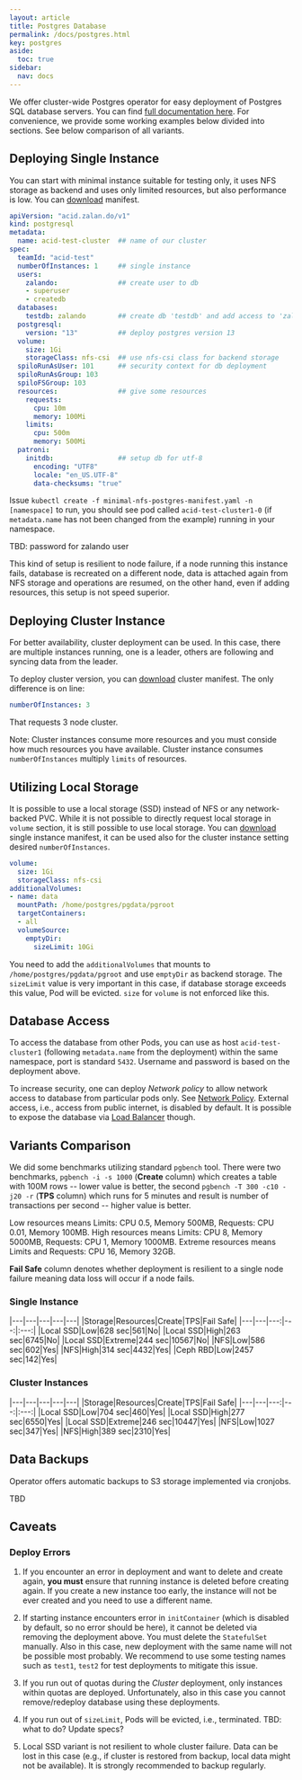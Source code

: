 ```yaml
---
layout: article
title: Postgres Database
permalink: /docs/postgres.html
key: postgres
aside:
  toc: true
sidebar:
  nav: docs
---
```


We offer cluster-wide Postgres operator for easy deployment of Postgres SQL database servers. You can find [full documentation here](https://opensource.zalando.com/postgres-operator/docs/reference/cluster_manifest.html). For convenience, we provide some working examples below divided into sections. See below comparison of all variants.

## Deploying Single Instance 

You can start with minimal instance suitable for testing only, it uses NFS storage as backend and uses only limited resources, but also performance is low. You can [download](postgres/minimal-nfs-postgres-manifest.yaml) manifest. 

```yaml
apiVersion: "acid.zalan.do/v1"
kind: postgresql
metadata:
  name: acid-test-cluster  ## name of our cluster
spec:
  teamId: "acid-test"
  numberOfInstances: 1     ## single instance
  users:
    zalando:               ## create user to db
    - superuser
    - createdb
  databases:            
    testdb: zalando        ## create db 'testdb' and add access to 'zalando' user
  postgresql:
    version: "13"          ## deploy postgres version 13
  volume:
    size: 1Gi            
    storageClass: nfs-csi  ## use nfs-csi class for backend storage
  spiloRunAsUser: 101      ## security context for db deployment
  spiloRunAsGroup: 103
  spiloFSGroup: 103
  resources:               ## give some resources
    requests:
      cpu: 10m
      memory: 100Mi
    limits:
      cpu: 500m
      memory: 500Mi
  patroni:
    initdb:                ## setup db for utf-8
      encoding: "UTF8"
      locale: "en_US.UTF-8"
      data-checksums: "true"
```

Issue `kubectl create -f minimal-nfs-postgres-manifest.yaml -n [namespace]` to run, you should see pod called `acid-test-cluster1-0` (if `metadata.name` has not been changed from the example) running in your namespace.

TBD: password for zalando user

This kind of setup is resilient to node failure, if a node running this instance fails, database is recreated on a different node, data is attached again from NFS storage and operations are resumed, on the other hand, even if adding resources, this setup is not speed superior.

## Deploying Cluster Instance

For better availability, cluster deployment can be used. In this case, there are multiple instances running, one is a leader, others are following and syncing data from the leader.

To deploy cluster version, you can [download](postgres/cluster-nfs-postgres-manifest.yaml) cluster manifest. The only difference is on line:

```yaml
numberOfInstances: 3
```

That requests 3 node cluster.

Note: Cluster instances consume more resources and you must conside how much resources you have available. Cluster instance consumes `numberOfInstances` multiply `limits` of resources.

## Utilizing Local Storage

It is possible to use a local storage (SSD) instead of NFS or any network-backed PVC. While it is not possible to directly request local storage in `volume` section, it is still possible to use local storage. You can [download](postgres/minimal-local-postgres-manifest.yaml) single instance manifest, it can be used also for the cluster instance setting desired `numberOfInstances`.

```yaml
volume:
  size: 1Gi
  storageClass: nfs-csi
additionalVolumes:
- name: data
  mountPath: /home/postgres/pgdata/pgroot
  targetContainers:
  - all
  volumeSource:
    emptyDir:
      sizeLimit: 10Gi
```

You need to add the `additionalVolumes` that mounts to `/home/postgres/pgdata/pgroot` and use `emptyDir` as backend storage. The `sizeLimit` value is very important in this case, if database storage exceeds this value, Pod will be evicted. `size` for `volume` is not enforced like this.

## Database Access 

To access the database from other Pods, you can use as host `acid-test-cluster1` (following `metadata.name` from the deployment) within the same namespace, port is standard `5432`. Username and password is based on the deployment above. 

To increase security, one can deploy *Network policy* to allow network access to database from particular pods only. See [Network Policy](/docs/security.html). External access, i.e., access from public internet, is disabled by default. It is possible to expose the database via [Load Balancer](/docs/kubectl-expose.html#other-applications) though.

## Variants Comparison

We did some benchmarks utilizing standard `pgbench` tool. There were two benchmarks, `pgbench -i -s 1000` (**Create** column) which creates a table with 100M rows -- lower value is better, the second `pgbench -T 300 -c10 -j20 -r` (**TPS** column) which runs for 5 minutes and result is number of transactions per second -- higher value is better. 

Low resources means Limits: CPU 0.5, Memory 500MB, Requests: CPU 0.01, Memory 100MB. High resources means Limits: CPU 8, Memory 5000MB, Requests: CPU 1, Memory 1000MB. Extreme resources means Limits and Requests: CPU 16, Memory 32GB.

**Fail Safe** column denotes whether deployment is resilient to a single node failure meaning data loss will occur if a node fails.

### Single Instance

|---|---|---|---|---|
|Storage|Resources|Create|TPS|Fail Safe|
|---|---|---:|---:|:---:|
|Local SSD|Low|628 sec|561|No|
|Local SSD|High|263 sec|6745|No|
|Local SSD|Extreme|244 sec|10567|No|
|NFS|Low|586 sec|602|Yes|
|NFS|High|314 sec|4432|Yes|
|Ceph RBD|Low|2457 sec|142|Yes|

### Cluster Instances

|---|---|---|---|---|
|Storage|Resources|Create|TPS|Fail Safe|
|---|---|---:|---:|:---:|
|Local SSD|Low|704 sec|460|Yes|
|Local SSD|High|277 sec|6550|Yes|
|Local SSD|Extreme|246 sec|10447|Yes|
|NFS|Low|1027 sec|347|Yes|
|NFS|High|389 sec|2310|Yes|

## Data Backups

Operator offers automatic backups to S3 storage implemented via cronjobs.

TBD

## Caveats

### Deploy Errors

1. If you encounter an error in deployment and want to delete and create again, **you must** ensure that running instance is deleted before creating again. If you create a new instance too early, the instance will not be ever created and you need to use a different name. 

2. If starting instance encounters error in `initContainer` (which is disabled by default, so no error should be here), it cannot be deleted via removing the deployment above. You must delete the `StatefulSet` manually. Also in this case, new deployment with the same name will not be possible most probably. We recommend to use some testing names such as `test1`, `test2` for test deployments to mitigate this issue.

3. If you run out of quotas during the *Cluster* deployment, only instances within quotas are deployed. Unfortunately, also in this case you cannot remove/redeploy database using these deployments.

4. If you run out of `sizeLimit`, Pods will be evicted, i.e., terminated. TBD: what to do? Update specs?

5. Local SSD variant is not resilient to whole cluster failure. Data can be lost in this case (e.g., if cluster is restored from backup, local data might not be available). It is strongly recommended to backup regularly.
